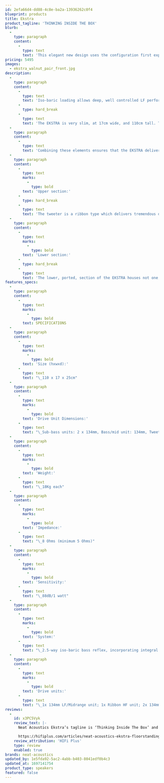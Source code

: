 ```yaml
---
id: 2efa66d4-dd88-4c8e-ba2a-13936262c0f4
blueprint: products
title: Ekstra
product_tagline: 'THINKING INSIDE THE BOX'
blurb:
  -
    type: paragraph
    content:
      -
        type: text
        text: 'This elegant new design uses the configuration first exploited in the prestige Neat Ultimatum XL6 loudspeaker. The top section is sealed off from the lower, and incorporates two sealed chambers, operating as a two-way infinite baffle loudspeaker. A 50mm ribbon-type tweeter and 134mm bass/midrange unit are both mounted on a specially profiled sub-baffle, attached to the main cabinet via a de-coupling polyethylene membrane.'
pricing: 5495
images:
  - ekstra_walnut_pair_front.jpg
description:
  -
    type: paragraph
    content:
      -
        type: text
        text: 'Iso-baric loading allows deep, well controlled LF performance from a compact enclosure. This system takes great skill to execute correctly, and the very successful implementation in several of our other models means that we can approach this new design with confidence.'
      -
        type: hard_break
      -
        type: text
        text: 'The EKSTRA is very slim, at 17cm wide, and 110cm tall. The footprint is exceptionally small, so it can be positioned in very tight situations if required.'
  -
    type: paragraph
    content:
      -
        type: text
        text: 'Combining these elements ensures that the EKSTRA delivers a compelling portrayal of all types of music. Like many Neat models, it delivers a full-bodied and agile presentation with a huge soundstage, which projects far beyond the modest confines of the cabinet.'
  -
    type: paragraph
    content:
      -
        type: text
        marks:
          -
            type: bold
        text: 'Upper section:'
      -
        type: hard_break
      -
        type: text
        text: 'The tweeter is a ribbon type which delivers tremendous dynamic expression without compression. The bass/mid drive unit has also been used in the award-winning Neat Motive and Iota Alpha models. It has a treated paper cone with a flared profile. The carefully-judged crossover network allows superb integration of these units'
  -
    type: paragraph
    content:
      -
        type: text
        marks:
          -
            type: bold
        text: 'Lower section:'
      -
        type: hard_break
      -
        type: text
        text: 'The lower, ported, section of the EKSTRA houses not one, but two of the 134mm bass drive units. One unit is located on the bottom panel, facing the floor, whilst the second is located internally, directly above the first, in a sealed iso-baric arrangement, handling only low frequencies and acting as an integral subwoofer system. The low-Q port is specially tuned to enable close to wall placement of the speaker in most rooms.'
features_specs:
  -
    type: paragraph
    content:
      -
        type: text
        marks:
          -
            type: bold
        text: SPECIFICATIONS
  -
    type: paragraph
    content:
      -
        type: text
        marks:
          -
            type: bold
        text: 'Size (hxwxd):'
      -
        type: text
        text: "\_110 x 17 x 25cm"
  -
    type: paragraph
    content:
      -
        type: text
        marks:
          -
            type: bold
        text: 'Drive Unit Dimensions:'
      -
        type: text
        text: "\_Sub-bass units: 2 x 134mm, Bass/mid unit: 134mm, Tweeter: 50mm True Ribbon"
  -
    type: paragraph
    content:
      -
        type: text
        marks:
          -
            type: bold
        text: 'Weight:'
      -
        type: text
        text: "\_18Kg each"
  -
    type: paragraph
    content:
      -
        type: text
        marks:
          -
            type: bold
        text: 'Impedance:'
      -
        type: text
        text: "\_8 Ohms (minimum 5 Ohms)"
  -
    type: paragraph
    content:
      -
        type: text
        marks:
          -
            type: bold
        text: 'Sensitivity:'
      -
        type: text
        text: "\_88dB/1 watt"
  -
    type: paragraph
    content:
      -
        type: text
        marks:
          -
            type: bold
        text: 'System:'
      -
        type: text
        text: "\_2.5-way iso-baric bass reflex, incorporating integral iso-baric subwoofer."
  -
    type: paragraph
    content:
      -
        type: text
        marks:
          -
            type: bold
        text: 'Drive units:'
      -
        type: text
        text: "\_1x 134mm LF/Midrange unit; 1x Ribbon HF unit; 2x 134mm LF units"
reviews:
  -
    id: x3PC5Vyk
    review_text: |-
      Neat Acoustics Ekstra’s tagline is ‘Thinking Inside The Box’ and while that is absolutely correct, it’s so much more than that. Ekstra is a loudspeaker that does manage to squeeze a quart into a pint pot and does it perfectly. You need to be fairly well in lockstep with the sound of Neat (put another way, the sound Bob from Neat likes), but if that is the case, the Ekstra will melt your heart, extra fast.

      https://hifiplus.com/articles/neat-acoustics-ekstra-floorstanding-loudspeakers/
    review_attribution: 'HIFi Plus'
    type: review
    enabled: true
brands: neat-acoustics
updated_by: 1e5fda92-5ac2-4abb-b403-8041edf0b4c3
updated_at: 1697141754
product_type: speakers
featured: false
---
```

